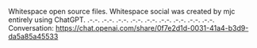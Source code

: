 Whitespace open source files.
Whitespace social was created by mjc entirely using ChatGPT.
 .-.-.  .-.-.  .-.-.  .-.-.  .-.-.  .-.-.  .-.-.  .-.-.  .-.-.
Conversation:
https://chat.openai.com/share/0f7e2d1d-0031-41a4-b3d9-da5a85a45533
